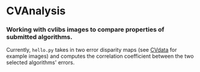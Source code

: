 # CVAnalysis 

### Working with cvlibs images to compare properties of submitted algorithms.

Currently, `hello.py` takes in two error disparity maps (see [CVdata](https://github.com/codankra/CVdata) for example images) and computes the correlation coefficient between the two selected algorithms' errors.

